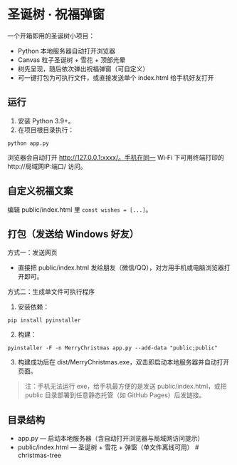 # 圣诞树 · 祝福弹窗

一个开箱即用的圣诞树小项目：
- Python 本地服务器自动打开浏览器
- Canvas 粒子圣诞树 + 雪花 + 顶部光晕
- 树先呈现，随后依次弹出祝福弹窗（可自定义）
- 可一键打包为可执行文件，或直接发送单个 index.html 给手机好友打开

## 运行

1. 安装 Python 3.9+。
2. 在项目根目录执行：

```
python app.py
```

浏览器会自动打开 http://127.0.0.1:xxxx/。手机在同一 Wi‑Fi 下可用终端打印的 http://局域网IP:端口/ 访问。

## 自定义祝福文案

编辑 public/index.html 里 `const wishes = [...]`。

## 打包（发送给 Windows 好友）

方式一：发送网页
- 直接把 public/index.html 发给朋友（微信/QQ），对方用手机或电脑浏览器打开即可。

方式二：生成单文件可执行程序
1. 安装依赖：
```
pip install pyinstaller
```
2. 构建：
```
pyinstaller -F -n MerryChristmas app.py --add-data "public;public"
```
3. 构建成功后在 dist/MerryChristmas.exe，双击即启动本地服务器并自动打开页面。

> 注：手机无法运行 exe，给手机最方便的是发送 public/index.html，或把 public 目录部署到任意静态托管（如 GitHub Pages）后发链接。

## 目录结构

- app.py            — 启动本地服务器（含自动打开浏览器与局域网访问提示）
- public/index.html — 圣诞树 + 雪花 + 弹窗（单文件离线可用）
#   c h r i s t m a s - t r e e  
 
